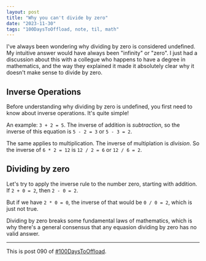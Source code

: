 ```yaml
---
layout: post
title: "Why you can't divide by zero"
date: "2023-11-30"
tags: "100DaysToOffload, note, til, math"
---
```


I've always been wondering why dividing by zero is considered undefined. My intuitive answer would have always been "infinity" or "zero". I just had a discussion about this with a collegue who happens to have a degree in mathematics, and the way they explained it made it absolutely clear why it doesn't make sense to divide by zero.

## Inverse Operations

Before understanding why dividing by zero is undefined, you first need to know about inverse operations. It's quite simple!

An example: `3 + 2 = 5`. The inverse of addition is *subtraction*, so the inverse of this equation is `5 - 2 = 3` or `5 - 3 = 2`.

The same applies to multiplication. The inverse of multiplation is *division*. So the inverse of `6 * 2 = 12` is `12 / 2 = 6` or `12 / 6 = 2`.

## Dividing by zero

Let's try to apply the inverse rule to the number zero, starting with addition. If `2 + 0 = 2`, then `2 - 0 = 2`.

But if we have `2 * 0 = 0`, the inverse of that would be `0 / 0 = 2`, which is just not true.

Dividing by zero breaks some fundamental laws of mathematics, which is why there's a general consensus that any equasion dividing by zero has no valid answer.

---

This is post 090 of [#100DaysToOffload](https://100daystooffload.com/).
